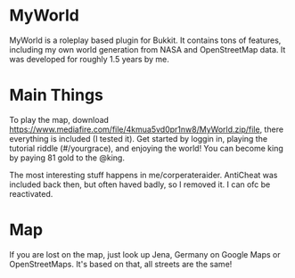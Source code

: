 # MyWorld
MyWorld is a roleplay based plugin for Bukkit. It contains tons of features, including my own world generation from NASA and OpenStreetMap data. It was developed for roughly 1.5 years by me.

# Main Things
To play the map, download https://www.mediafire.com/file/4kmua5vd0pr1nw8/MyWorld.zip/file, there everything is included (I tested it).
Get started by loggin in, playing the tutorial riddle (#/yourgrace), and enjoying the world!
You can become king by paying 81 gold to the @king.

The most interesting stuff happens in me/corperateraider.
AntiCheat was included back then, but often haved badly, so I removed it. I can ofc be reactivated.

# Map
If you are lost on the map, just look up Jena, Germany on Google Maps or OpenStreetMaps. It's based on that, all streets are the same!
